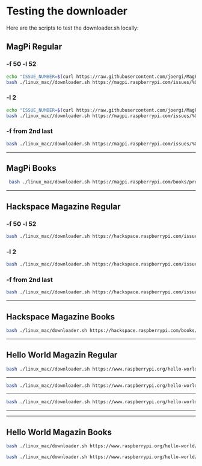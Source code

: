 # Testing the downloader

Here are the scripts to test the downloader.sh locally:

## MagPi Regular
### -f 50 -l 52 
```bash
echo "ISSUE_NUMBER=$(curl https://raw.githubusercontent.com/joergi/MagPiDownloader/main/sources-for-download/regular-issues.txt)"
bash ./linux_mac//downloader.sh https://magpi.raspberrypi.com/issues/%02d/pdf/download regular 138 MagPi_ -f 50 -l 52
```
###  -l 2
```bash
echo "ISSUE_NUMBER=$(curl https://raw.githubusercontent.com/joergi/MagPiDownloader/main/sources-for-download/regular-issues.txt)"
bash ./linux_mac//downloader.sh https://magpi.raspberrypi.com/issues/%02d/pdf/download regular 138 MagPi_ -l 2
```
###  -f from 2nd last
```bash
bash ./linux_mac//downloader.sh https://magpi.raspberrypi.com/issues/%02d/pdf/download regular 138 MagPi_ -f 137
```

----

## MagPi Books
```bash
 bash ./linux_mac/downloader.sh https://magpi.raspberrypi.com/books/projects-5/pdf/download books
```

----

## Hackspace Magazine Regular
### -f 50 -l 52
```bash 
bash ./linux_mac//downloader.sh https://hackspace.raspberrypi.com/issues/%02d/pdf/download regular 75 HS_ -f 50 -l 52
```
###  -l 2
```bash 
bash ./linux_mac//downloader.sh https://hackspace.raspberrypi.com/issues/%02d/pdf/download regular 75 HS_ -l 2
``` 
###  -f from 2nd last
```bash 
bash ./linux_mac//downloader.sh https://hackspace.raspberrypi.com/issues/%02d/pdf/download regular 75 HS_ -f 74
``` 
----
## Hackspace Magazine Books
```bash 
bash ./linux_mac/downloader.sh https://hackspace.raspberrypi.com/books/meadiaplayer/pdf/download books
```
----

## Hello World Magazin Regular
```bash 
bash ./linux_mac//downloader.sh https://www.raspberrypi.org/hello-world/issues/%d/ regular 22 HelloWorld_ -f 21 -l 22
```
---
```bash 
bash ./linux_mac//downloader.sh https://www.raspberrypi.org/hello-world/issues/%d/ regular 22 HelloWorld_ -f 4 -l 5
```
---
```bash 
bash ./linux_mac//downloader.sh https://www.raspberrypi.org/hello-world/issues/%d/ regular 22 HelloWorld_ -l 2
```
----


---- 
## Hello World Magazin Books
```bash 
bash ./linux_mac/downloader.sh https://www.raspberrypi.org/hello-world/issues/the-big-book-of-computing-content/ books
```

```bash 
bash ./linux_mac/downloader.sh https://www.raspberrypi.org/hello-world/issues/the-big-book-of-computing-pedagogy books
```

